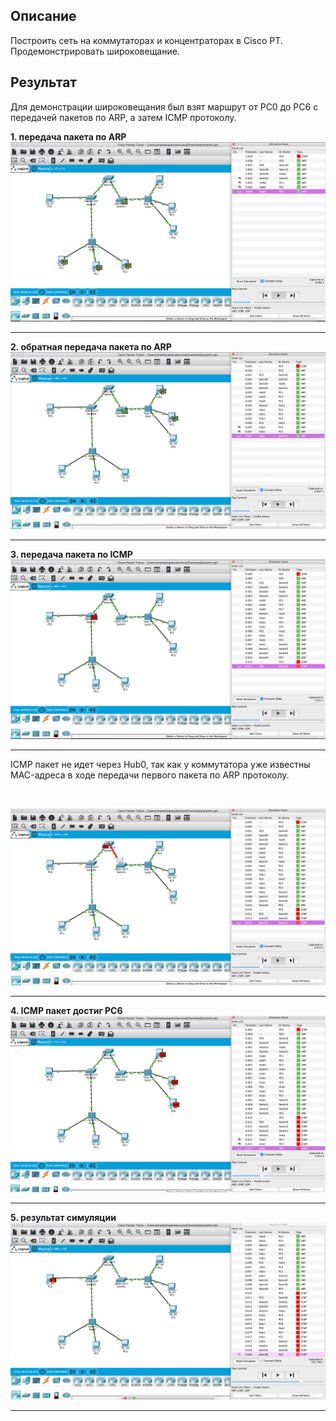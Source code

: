 ## Описание

Построить сеть на коммутаторах и концентраторах в Cisco PT. Продемонстрировать широковещание.

## Результат

Для демонстрации широковещания был взят маршрут от PC0 до PC6 c передачей пакетов по ARP, а затем ICMP протоколу.

**1. передача пакета по ARP**
![](https://github.com/NastyaP1/quantori-devops-school/blob/master/Network/hw2/resources/NWpicture1.png)

---

**2. обратная передача пакета по ARP**
![](https://github.com/NastyaP1/quantori-devops-school/blob/master/Network/hw2/resources/NWpicture2.png)

---

**3. передача пакета по ICMP**
![](https://github.com/NastyaP1/quantori-devops-school/blob/master/Network/hw2/resources/NWpicture3.png)

---

ICMP пакет не идет через Hub0, так как у коммутатора уже известны MAC-адреса в ходе передачи первого пакета по ARP протоколу.

<br>

![](https://github.com/NastyaP1/quantori-devops-school/blob/master/Network/hw2/resources/NWpicture4.png)

---
 
**4. ICMP пакет достиг PC6**
![](https://github.com/NastyaP1/quantori-devops-school/blob/master/Network/hw2/resources/NWpicture5.png)

---

**5. результат симуляции**
![](https://github.com/NastyaP1/quantori-devops-school/blob/master/Network/hw2/resources/NWpicture6.png)

---
